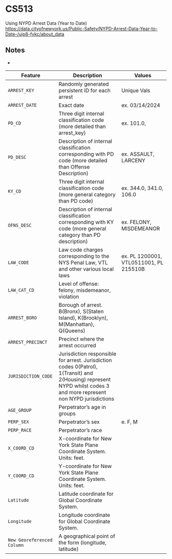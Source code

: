 # CS513
Using NYPD Arrest Data (Year to Date)
https://data.cityofnewyork.us/Public-Safety/NYPD-Arrest-Data-Year-to-Date-/uip8-fykc/about_data

## Notes
- 

| Feature | Description | Values |
| --- | --- | --- |
| `ARREST_KEY` | Randomly generated persistent ID for each arrest | Unique Vals |
| `ARREST_DATE` | Exact date | ex. 03/14/2024 | 
| `PD_CD` | Three digit internal classification code (more detailed than arrest_key) | ex. 101.0, 
| `PD_DESC` | Description of internal classification corresponding with PD code (more detailed than Offense Description) | ex. ASSAULT, LARCENY |
| `KY_CD` | Three digit internal classification code (more general category than PD code) | ex. 344.0, 341.0, 106.0|
| `OFNS_DESC` | Description of internal classification corresponding with KY code (more general category than PD description) | ex. FELONY, MISDEMEANOR |
| `LAW_CODE` | Law code charges corresponding to the NYS Penal Law, VTL and other various local laws | ex. PL 1200001, VTL0511001, PL 215510B|
| `LAW_CAT_CD` | Level of offense: felony, misdemeanor, violation |
| `ARREST_BORO` | Borough of arrest. B(Bronx), S(Staten Island), K(Brooklyn), M(Manhattan), Q(Queens) |
| `ARREST_PRECINCT` | Precinct where the arrest occurred |
| `JURISDICTION_CODE` | Jurisdiction responsible for arrest. Jurisdiction codes 0(Patrol), 1(Transit) and 2(Housing) represent NYPD whilst codes 3 and more represent non NYPD jurisdictions |
| `AGE_GROUP` | Perpetrator’s age in groups |
| `PERP_SEX` | Perpetrator’s sex |e. F, M |
| `PERP_RACE` | Perpetrator’s race |
| `X_COORD_CD` | X-coordinate for New York State Plane Coordinate System. Units: feet. |
| `Y_COORD_CD` | Y-coordinate for New York State Plane Coordinate System. Units: feet.|
| `Latitude` | Latitude coordinate for Global Coordinate System. |
| `Longitude` | Longitude coordinate for Global Coordinate System. |
| `New Georeferenced Column` | A geographical point of the form (longitude, latitude) |


